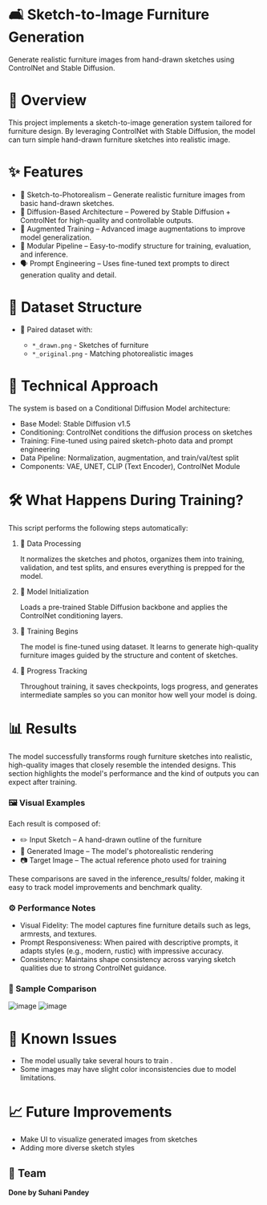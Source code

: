 # 🛋️ Sketch-to-Image Furniture Generation

Generate realistic furniture images from hand-drawn sketches using ControlNet and Stable Diffusion.

# 📌 Overview

This project implements a sketch-to-image generation system tailored for furniture design. By leveraging ControlNet with Stable Diffusion, the model can turn simple hand-drawn furniture sketches into realistic image.

# ✨ Features

- 🎨 Sketch-to-Photorealism – Generate realistic furniture images from basic hand-drawn sketches.
- 🧠 Diffusion-Based Architecture – Powered by Stable Diffusion + ControlNet for high-quality and controllable outputs.
- 🔁 Augmented Training – Advanced image augmentations to improve model generalization.
- 🧰 Modular Pipeline – Easy-to-modify structure for training, evaluation, and inference.
- 🗣️ Prompt Engineering – Uses fine-tuned text prompts to direct generation quality and detail.

# 🧱 Dataset Structure
- 📁 Paired dataset with:
  
    - `*_drawn.png` - Sketches of furniture
    - `*_original.png` - Matching photorealistic images

# 🧠 Technical Approach

The system is based on a Conditional Diffusion Model architecture:
- Base Model: Stable Diffusion v1.5
- Conditioning: ControlNet conditions the diffusion process on sketches
- Training: Fine-tuned using paired sketch-photo data and prompt engineering
- Data Pipeline: Normalization, augmentation, and train/val/test split
- Components: VAE, UNET, CLIP (Text Encoder), ControlNet Module

# 🛠️ What Happens During Training?

This script performs the following steps automatically:
1. 📁 Data Processing
   
     It normalizes the sketches and photos, organizes them into training, validation, and test splits, and ensures everything is prepped for the model.
3. 🧠 Model Initialization
   
     Loads a pre-trained Stable Diffusion backbone and applies the ControlNet conditioning layers.
5. 🚂 Training Begins
   
     The model is fine-tuned using dataset. It learns to generate high-quality furniture images guided by the structure and content of sketches.
7. 💾 Progress Tracking
   
     Throughout training, it saves checkpoints, logs progress, and generates intermediate samples so you can monitor how well your model is doing.

# 📊 Results

The model successfully transforms rough furniture sketches into realistic, high-quality images that closely resemble the intended designs. This section highlights the model's performance and the kind of outputs you can expect after training.

###  🖼️ Visual Examples
Each result is composed of:
- ✏️ Input Sketch – A hand-drawn outline of the furniture
- 🧠 Generated Image – The model's photorealistic rendering
- 📷 Target Image – The actual reference photo used for training

These comparisons are saved in the inference_results/ folder, making it easy to track model improvements and benchmark quality.

###  ⚙️ Performance Notes
- Visual Fidelity: The model captures fine furniture details such as legs, armrests, and textures.
- Prompt Responsiveness: When paired with descriptive prompts, it adapts styles (e.g., modern, rustic) with impressive accuracy.
- Consistency: Maintains shape consistency across varying sketch qualities due to strong ControlNet guidance.

###  🧪 Sample Comparison
  ![image](https://github.com/user-attachments/assets/4aa3a851-d867-4513-8797-34d9634198af)
  ![image](https://github.com/user-attachments/assets/7c448592-2d10-42a0-bad8-576d7d444f5a)


# 🐞 Known Issues
- The model usually take several hours to train .
- Some images may have slight color inconsistencies due to model limitations.

# 📈 Future Improvements

- Make UI to visualize generated images from sketches
- Adding more diverse sketch styles

## 👥 Team
**Done by Suhani Pandey** 
